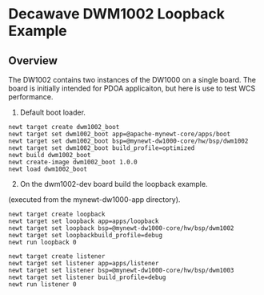 <!--
#
# Licensed to the Apache Software Foundation (ASF) under one
# or more contributor license agreements.  See the NOTICE file
# distributed with this work for additional information
# regarding copyright ownership.  The ASF licenses this file
# to you under the Apache License, Version 2.0 (the
# "License"); you may not use this file except in compliance
# with the License.  You may obtain a copy of the License at
#
# http://www.apache.org/licenses/LICENSE-2.0
#
# Unless required by applicable law or agreed to in writing,
# software distributed under the License is distributed on an
# "AS IS" BASIS, WITHOUT WARRANTIES OR CONDITIONS OF ANY
#  KIND, either express or implied.  See the License for the
# specific language governing permissions and limitations
# under the License.
#
-->

# Decawave DWM1002 Loopback Example 

## Overview
The DW1002 contains two instances of the DW1000 on a single board. The board is initially intended for PDOA applicaiton, but here is use to test WCS performance. 

1. Default boot loader.

```no-highlight
newt target create dwm1002_boot
newt target set dwm1002_boot app=@apache-mynewt-core/apps/boot
newt target set dwm1002_boot bsp=@mynewt-dw1000-core/hw/bsp/dwm1002
newt target set dwm1002_boot build_profile=optimized 
newt build dwm1002_boot
newt create-image dwm1002_boot 1.0.0
newt load dwm1002_boot

```

2. On the dwm1002-dev board build the loopback example.

(executed from the mynewt-dw1000-app directory).

```no-highlight
newt target create loopback
newt target set loopback app=apps/loopback
newt target set loopback bsp=@mynewt-dw1000-core/hw/bsp/dwm1002
newt target set loopbackbuild_profile=debug 
newt run loopback 0

newt target create listener
newt target set listener app=apps/listener
newt target set listener bsp=@mynewt-dw1000-core/hw/bsp/dwm1003
newt target set listener build_profile=debug 
newt run listener 0

```


